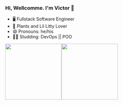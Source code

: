 ### Hi, Wellcomme. I'm Victor 👋
- 🖥 Fullstack Software Engineer
- 🌱 Plants and Lil Litty Lover
- 😄 Pronouns: he/his
- ✍🏾 Studding: DevOps || POO


<a href="https://www.adamalston.com/"><img  height="180px" src="https://github-readme-stats.vercel.app/api?username=VictorWillBS&&theme=synthwave" /><!-- wi*quL3fcV --><img height="180px" src="https://github-readme-stats.vercel.app/api/top-langs/?username=VictorWillBS&theme=synthwave" /></a>
<!--
**VictorWillBS/VictorWillBS** is a ✨ _special_ ✨ repository because its `README.md` (this file) appears on your GitHub profile.

Here are some ideas to get you started:

- 🔭 I’m currently working on ...
- 🌱 I’m currently learning ...
- 👯 I’m looking to collaborate on ...
- 🤔 I’m looking for help with ...
- 💬 Ask me about ...
- 📫 How to reach me: ...
- 😄 Pronouns: 
- ⚡ Fun fact: ...
-->
